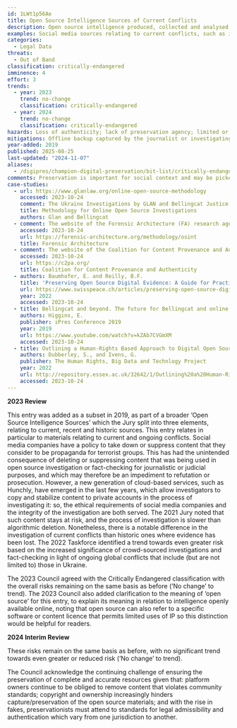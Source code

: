 ```yaml
---
id: 1LWt1p56Ae
title: Open Source Intelligence Sources of Current Conflicts
description: Open source intelligence produced, collected and analysed from publicly, openly available social media and web content with the purpose of answering a specific intelligence question and that supports crowd-sourced investigation and fact-checking to verify or refute claims of state agencies and rebel groups in the context of current political or military conflict.
examples: Social media sources relating to current conflicts, such as in Yemen or Syria
categories:
  - Legal Data
threats:
  - Out of Band
classification: critically-endangered
imminence: 4
effort: 3
trends:
  - year: 2023
    trend: no-change
    classification: critically-endangered
  - year: 2024
    trend: no-change
    classification: critically-endangered
hazards: Loss of authenticity; lack of preservation agency; limited or no digital preservation capability; Uncertainty over IPR or the presence of orphaned works
mitigations: Offline backup captured by the journalist or investigating authority
year-added: 2019
published: 2025-08-25
last-updated: "2024-11-07"
aliases:
  - /digipres/champion-digital-preservation/bit-list/critically-endangered/bitlist-osint-current
comments: Preservation is important for social context and may be picked up inadvertently in other ways - but is ambiguous about who has ultimate responsibility for collecting and preserving this.
case-studies:
  - url: https://www.glanlaw.org/online-open-source-methodology
    accessed: 2023-10-24
    comment: The Ukraine Investigations by GLAN and Bellingcat Justice & Accountability project to investigate alleged atrocity crimes taking place in Ukraine. The aim of the project is to conduct a set of open source investigations into incidents causing civilian harm occurring in Ukraine according to robust legal standards with the aim of making them available to national and international prosecutors who are gathering evidence of alleged crimes. In this case, the open source content gathered during Bellingcat’s investigations will be preserved by Mnemonic, an independent third-party organization maintaining an archive of digital content from Ukraine, as it has done for Syria, Yemen and Sudan.
    title: Methodology for Online Open Source Investigations
    authors: Glan and Bellingcat
  - comment: The website of the Forensic Architecture (FA) research agency, based at Goldsmiths, University of London, offers examples of OSINT.
    accessed: 2023-10-24
    url: https://forensic-architecture.org/methodology/osint
    title: Forensic Architecture
  - comment: The website of the Coalition for Content Provenance and Authenticity (C2PA). The C2PA addresses the prevalence of misleading information online through the development of technical standards for certifying the source and history (or provenance) of media content. C2PA is a Joint Development Foundation project, formed through an alliance between Adobe, Arm, Intel, Microsoft and Truepic.
    accessed: 2023-10-24
    url: https://c2pa.org/
    title: Coalition for Content Provenance and Authenticity
  - authors: Baumhofer, E. and Reilly, B.F.
    title: 'Preserving Open Source Digital Evidence: A Guide for Practitioners Working on Dealing with the Past'
    url: https://www.swisspeace.ch/articles/preserving-open-source-digital-evidence
    year: 2022
    accessed: 2023-10-24
  - title: Bellingcat and beyond. The future for Bellingcat and online open source investigation
    authors: Higgins, E.
    publisher: iPres Conference 2019
    year: 2019
    url: https://www.youtube.com/watch?v=kZAb7CVGmXM
    accessed: 2023-10-24
  - title: Outlining a Human-Rights Based Approach to Digital Open Source Investigations
    authors: Dubberley, S., and Ivens, G.
    publisher: The Human Rights, Big Data and Technlogy Project
    year: 2022
    url: http://repository.essex.ac.uk/32642/1/Outlining%20a%20Human-Rights%20Based%20Approach%20to%20Digital%20Open%20Source%20Investigations.pdf
    accessed: 2023-10-24
---
```

**2023 Review**

This entry was added as a subset in 2019, as part of a broader ‘Open Source Intelligence Sources’ which the Jury split into three elements, relating to current, recent and historic sources. This entry relates in particular to materials relating to current and ongoing conflicts. Social media companies have a policy to take down or suppress content that they consider to be propaganda for terrorist groups. This has had the unintended consequence of deleting or suppressing content that was being used in open source investigation or fact-checking for journalistic or judicial purposes, and which may therefore be an impediment to refutation or prosecution. However, a new generation of cloud-based services, such as Hunchly, have emerged in the last few years, which allow investigators to copy and stabilize content to private accounts in the process of investigating it: so, the ethical requirements of social media companies and the integrity of the investigation are both served. The 2021 Jury noted that such content stays at risk, and the process of investigation is slower than algorithmic deletion. Nonetheless, there is a notable difference in the investigation of current conflicts than historic ones where evidence has been lost. The 2022 Taskforce identified a trend towards even greater risk based on the increased significance of crowd-sourced investigations and fact-checking in light of ongoing global conflicts that include (but are not limited to) those in Ukraine.

The 2023 Council agreed with the Critically Endangered classification with the overall risks remaining on the same basis as before (‘No change’ to trend). The 2023 Council also added clarification to the meaning of ‘open source’ for this entry, to explain its meaning in relation to intelligence openly available online, noting that open source can also refer to a specific software or content licence that permits limited uses of IP so this distinction would be helpful for readers. 

**2024 Interim Review**

These risks remain on the same basis as before, with no significant trend towards even greater or reduced risk (‘No change’ to trend).

The Council acknowledge the continuing challenge of ensuring the preservation of complete and accurate resources given that: platform owners continue to be obliged to remove content that violates community standards;  copyright and ownership increasingly hinders capture/preservation of the open source materials; and with the rise in fakes, preservationists must attend to standards for legal admissibility and authentication which vary from one jurisdiction to another.
